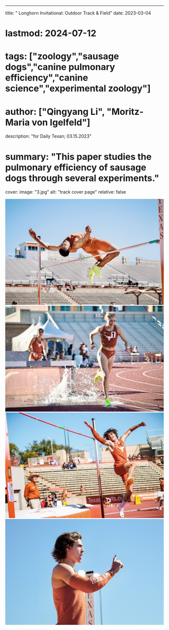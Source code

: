 ---
title: " Longhorn Invitational: Outdoor Track & Field" 
date: 2023-03-04
# lastmod: 2024-07-12
# tags: ["zoology","sausage dogs","canine pulmonary efficiency","canine science","experimental zoology"]
# author: ["Qingyang Li", "Moritz-Maria von Igelfeld"]
description: "for Daily Texan; 03.15.2023" 
# summary: "This paper studies the pulmonary efficiency of sausage dogs through several experiments." 
cover:
    image: "3.jpg"
    alt: "track cover page"
    relative: false



![](3.jpg)
![](4.jpg)
![](1.jpg)
![](2.jpg)
